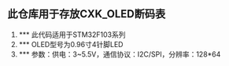 ## 此仓库用于存放CXK_OLED断码表

1. *** 此代码适用于STM32F103系列
2. *** OLED型号为0.96寸4针脚LED
3. *** 参数：供电：3~5.5V，通信协议：I2C/SPI，分辨率：128*64
